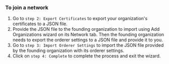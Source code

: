 
### To join a network

1. Go to `step 2: Export Certificates` to export your organization's certificates to a JSON file.
2. Provide the JSON file to the founding organization to import using Add Organizations wizard on its Network tab. Then the founding organization needs to export the orderer settings to a JSON file and provide it to you.
3. Go to `step 3: Import Orderer Settings` to import the JSON file provided by the founding organization with its orderer settings.
4. Click on `step 4: Complete` to complete the process and exit the wizard.
